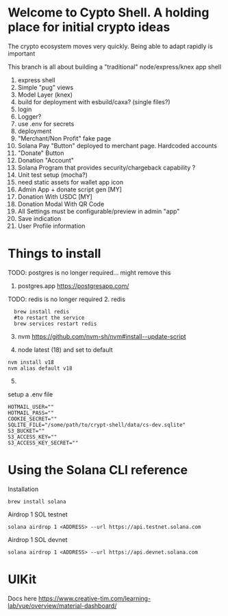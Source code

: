 # Welcome to Cypto Shell. A holding place for initial crypto ideas

The crypto ecosystem moves very quickly. Being able to adapt rapidly is important

This branch is all about building a "traditional" node/express/knex app shell

1. express shell <Done>
2. Simple "pug" views <Done>
3. Model Layer (knex) <Done>
4. build for deployment with esbuild/caxa? (single files?) <Done>
5. login <Done>
6. Logger?
7. use .env for secrets <Done>
8. deployment
9. "Merchant/Non Profit" fake page <DONE>
10. Solana Pay "Button" deployed to merchant page. Hardcoded accounts <DONE>
11. "Donate" Button <Done>
12. Donation "Account" <DONE>
13. Solana Program that provides security/chargeback capability ?
14. Unit test setup (mocha?)
15. need static assets for wallet app icon
16. Admin App + donate script gen [MY]
17. Donation With USDC [MY]
18. Donation Modal With QR Code
19. All Settings must be configurable/preview in admin "app"
20. Save indication
21. User Profile information

# Things to install
TODO: postgres is no longer required... might remove this
1. postgres.app https://postgresapp.com/ 

  TODO: redis is no longer required
2. redis
```
  brew install redis
  #to restart the service
  brew services restart redis
```

3. nvm
https://github.com/nvm-sh/nvm#install--update-script

4. node latest (18) and set to default
```
nvm install v18
nvm alias default v18
```

5.
setup a .env file
```
HOTMAIL_USER=""
HOTMAIL_PASS=""
COOKIE_SECRET=""
SQLITE_FILE="/some/path/to/crypt-shell/data/cs-dev.sqlite"
S3_BUCKET=""
S3_ACCESS_KEY=""
S3_ACCESS_KEY_SECRET=""
```

# Using the Solana CLI reference

Installation
```
brew install solana
```

Airdrop 1 SOL testnet
```
solana airdrop 1 <ADDRESS> --url https://api.testnet.solana.com
```

Airdrop 1 SOL devnet
```
solana airdrop 1 <ADDRESS> --url https://api.devnet.solana.com
```

# UIKit
Docs here https://www.creative-tim.com/learning-lab/vue/overview/material-dashboard/
